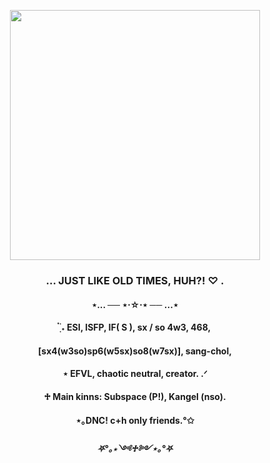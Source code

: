 <p align="center">
  <img width="400" src="https://sun9-63.userapi.com/impg/XkpMsNG_6LHhT2TUcupMTCh7bLJWEp8ZtKTegw/kHaKoFfoH3U.jpg?size=320x320&quality=95&sign=80d3ccab318b3d79e3e1754027b9e5b2&c_uniq_tag=_49sO_fL8L_cwoU0dxreKKQLUjF0Zoe7aEF15BH4Kjk&type=album">
</p>
<h3 align="center">... JUST LIKE OLD TIMES, HUH?! ♡ .</h3>  
<h4 align="center">⋆... ── ⋆⋅☆⋅⋆ ── ...⋆</h4>  
<h4 align="center"> ๋࣭  ࣪˖ ESI, ISFP, IF( S ), sx / so 4w3, 468,</h4>   
<h4 align="center">[sx4(w3so)sp6(w5sx)so8(w7sx)], sang-chol,</h4>  
<h4 align="center">⋆ EFVL, chaotic neutral, creator. .ᐟ</h4>  
<h4 align="center">♱ Main kinns: Subspace (P!), Kangel (nso).</h4>  
<h4 align="center">⋆｡DNC! c+h only friends.°✩</h4>
<h5 align="center">⛧°｡⋆༺♱༻⋆｡°⛧</h4>  
